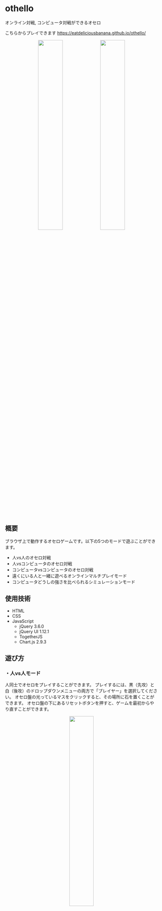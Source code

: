 # othello
オンライン対戦, コンピュータ対戦ができるオセロ

こちらからプレイできます
https://eatdeliciousbanana.github.io/othello/

<p align="center">
<img src="https://github.com/eatdeliciousbanana/othello/blob/main/screenshots/image0.jpg?raw=true" width="40%"> <img src="https://github.com/eatdeliciousbanana/othello/blob/main/screenshots/image1.jpg?raw=true" width="40%">
</p>

## 概要
ブラウザ上で動作するオセロゲームです。以下の5つのモードで遊ぶことができます。
- 人vs人のオセロ対戦
- 人vsコンピュータのオセロ対戦
- コンピュータvsコンピュータのオセロ対戦
- 遠くにいる人と一緒に遊べるオンラインマルチプレイモード
- コンピュータどうしの強さを比べられるシミュレーションモード

## 使用技術
- HTML
- CSS
- JavaScript
  - jQuery 3.6.0
  - jQuery UI 1.12.1
  - TogetherJS
  - Chart.js 2.9.3

## 遊び方
### ・人vs人モード
人同士でオセロをプレイすることができます。
プレイするには、黒（先攻）と白（後攻）のドロップダウンメニューの両方で「プレイヤー」を選択してください。
オセロ盤の光っているマスをクリックすると、その場所に石を置くことができます。
オセロ盤の下にあるリセットボタンを押すと、ゲームを最初からやり直すことができます。

<p align="center">
  <img src="https://github.com/eatdeliciousbanana/othello/blob/main/screenshots/gif0.gif?raw=true" width="40%">
</p>

### ・人vsコンピュータモード
コンピュータと対戦することができます。
プレイするには、黒（先攻）と白（後攻）のドロップダウンメニューのどちらか一方でコンピュータを選択してください。
選択できるコンピュータには以下のものがあります。

- **ランダム**・・・置ける場所の中からランダムに選んで石を置きます。
- **1～5ターン先最大石数**・・・1～5ターン先までを予想して、自分の石の数が最も多くなるような場所に置きます。
- **1～5ターン先最小石数**・・・1～5ターン先までを予想して、自分の石の数が最も少なくなるような場所に置きます。
- **1～5ターン先最良位置**・・・1～5ターン先までを予想して、自分がなるべく角を取りやすくなるような場所に置きます。
- **カスタムA,B**・・・3種類のコンピュータを組み合わせて、オリジナルの新たなコンピュータを作ることができます。

<p align="center">
  <img src="https://github.com/eatdeliciousbanana/othello/blob/main/screenshots/gif1.gif?raw=true" width="40%">
</p>

#### カスタムの作り方
カスタムでは、3種類のコンピュータを組み合わせてオリジナルの新たなコンピュータを作成できます。
カスタムの作成は、オセロ盤の下にあるカスタムA, カスタムBメニューから行うことができます。
まず、ゲームの序盤, 中盤, 終盤のそれぞれで使用するコンピュータを3つ選択してください。
その次に、スライダーを操作して序盤, 中盤, 終盤に割り当てるターン数を調整してください。

<p align="center">
  <img src="https://github.com/eatdeliciousbanana/othello/blob/main/screenshots/gif3.gif?raw=true" width="40%">
</p>

### ・コンピュータvsコンピュータモード
コンピュータ同士で対戦をさせることができます。
対戦させるには、黒（先攻）と白（後攻）のドロップダウンメニューの両方でいずれかのコンピュータを選択してください。
コンピュータの対戦中は、オセロ盤の下にある「対局スピード」のスライダーを操作することで、ゲームの進行する速さを変えることができます。

<p align="center">
  <img src="https://github.com/eatdeliciousbanana/othello/blob/main/screenshots/gif2.gif?raw=true" width="40%">
</p>

### ・オンラインマルチプレイモード
遠くにいる人とオンラインで対戦することができます。
下記の手順を自分側と相手側で行うことで、オンライン対戦を始めることができます。

#### 自分側
まず、オセロ盤の下にあるオンラインマルチプレイボタンを押してください。
すると、このゲームに紐づけられたURLが表示されるので、これをコピーしてメール等で相手に伝えてください。
そのあとは、相手がゲームに参加するのを待ってください。

<p align="center">
  <img src="https://github.com/eatdeliciousbanana/othello/blob/main/screenshots/gif4.gif?raw=true" width="40%">
</p>

#### 相手側
送られてきたURLにアクセスしてください。
すると、下のような画面が表示されるので、「Yes, join session」を押してゲームに参加してください。
相手プレイヤーのカーソルが表示されれば、ゲームを始めることができます。

<p align="center">
  <img src="https://github.com/eatdeliciousbanana/othello/blob/main/screenshots/gif5.gif?raw=true" width="40%">
</p>

#### オンライン対戦の仕方
オンライン対戦では、黒（先攻）と白（後攻）のドロップダウンメニューの両方で「プレイヤー」を選択してください。
先攻と後攻をあらかじめ決めておき、自分と相手で交互に石を置いていってください。

<p align="center">
  <img src="https://github.com/eatdeliciousbanana/othello/blob/main/screenshots/gif6.gif?raw=true" width="60%">
</p>

### ・シミュレーションモード
コンピュータどうしに好きな回数だけ対戦を行わせ、その結果からコンピュータの強さを比べることができます。
シミュレーションを行うには、まず、対戦させる2つのコンピュータを選択してください。
次に、コンピュータどうしで対戦させたい回数をゲーム数の欄に入力し、シミュレーション開始ボタンを押してください。
その後、結果のグラフが表示されます。
グラフは横軸が石の数、縦軸がゲーム数になっており、グラフが右側にずれているコンピュータのほうが強いということになります。
下の例では、「1ターン先最小石数」のコンピュータよりも「2ターン先最良位置」のコンピュータのほうが強いということが分かります。

<p align="center">
  <img src="https://github.com/eatdeliciousbanana/othello/blob/main/screenshots/gif7.gif?raw=true" width="45%">
</p>
